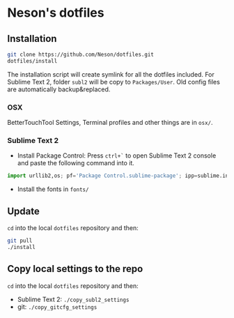 Neson's dotfiles
================

## Installation

```bash
git clone https://github.com/Neson/dotfiles.git
dotfiles/install
```
The installation script will create symlink for all the dotfiles included.
For Sublime Text 2, folder `subl2` will be copy to `Packages/User`.
Old config files are automatically backup&replaced.

### OSX

BetterTouchTool Settings, Terminal profiles and other things are in `osx/`.

### Sublime Text 2

* Install Package Control:
  Press `` ctrl+` `` to open Sublime Text 2 console and paste the following command into it.

```python
import urllib2,os; pf='Package Control.sublime-package'; ipp=sublime.installed_packages_path(); os.makedirs(ipp) if not os.path.exists(ipp) else None; urllib2.install_opener(urllib2.build_opener(urllib2.ProxyHandler())); open(os.path.join(ipp,pf),'wb').write(urllib2.urlopen('http://sublime.wbond.net/'+pf.replace(' ','%20')).read()); print('Please restart Sublime Text to finish installation')
```

* Install the fonts in `fonts/`

## Update

`cd` into the local `dotfiles` repository and then:
```bash
git pull
./install
```

## Copy local settings to the repo

`cd` into the local `dotfiles` repository and then:

- Sublime Text 2: `./copy_subl2_settings`
- git: `./copy_gitcfg_settings`
